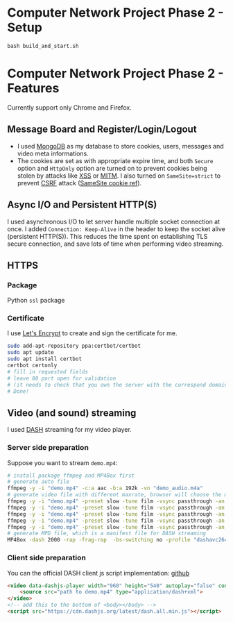 # Computer Network Project Phase 2 - Setup

```
bash build_and_start.sh
```

# Computer Network Project Phase 2 - Features

Currently support only Chrome and Firefox.

## Message Board and Register/Login/Logout

* I used [MongoDB](https://www.mongodb.com) as my database to store cookies, users, messages and video meta informations. 
* The cookies are set as with appropriate expire time, and both `Secure` option and `HttpOnly` option are turned on to prevent cookies being stolen by attacks like [XSS](https://en.wikipedia.org/wiki/Cross-site_scripting) or [MITM](https://en.wikipedia.org/wiki/Man-in-the-middle_attack). I also turned on `SameSite=strict` to prevent [CSRF](https://blog.techbridge.cc/2017/02/25/csrf-introduction/) attack ([SameSite cookie ref](https://web.dev/samesite-cookies-explained/)).

## Async I/O and Persistent HTTP(S)

I used asynchronous I/O to let server handle multiple socket connection at once. I added `Connection: Keep-Alive` in the header to keep the socket alive (persistent HTTP(S)). This reduces the time spent on establishing TLS secure connection, and save lots of time when performing video streaming.

## HTTPS

### Package

Python `ssl` package

### Certificate

I use [Let's Encrypt](https://letsencrypt.org) to create and sign the certificate for me.

```bash
sudo add-apt-repository ppa:certbot/certbot
sudo apt update
sudo apt install certbot
certbot certonly
# fill in requested fields
# leave 80 port open for validation
# (it needs to check that you own the server with the correspond domain name)
# Done!
```

## Video (and sound) streaming

I used [DASH](https://en.wikipedia.org/wiki/Dynamic_Adaptive_Streaming_over_HTTP) streaming for my video player.

### Server side preparation

Suppose you want to stream `demo.mp4`:

```bash
# install package ffmpeg and MP4Box first
# generate auto file
ffmpeg -y -i "demo.mp4" -c:a aac -b:a 192k -vn "demo_audio.m4a"
# generate video file with different maxrate, browser will choose the most suitable rate considering the network connection.
ffmpeg -y -i "demo.mp4" -preset slow -tune film -vsync passthrough -an -c:v libx264 -x264opts 'keyint=25:min-keyint=25:no-scenecut' -crf 22 -maxrate 5000k -bufsize 12000k -pix_fmt yuv420p -f mp4 "demo_5000.mp4"
ffmpeg -y -i "demo.mp4" -preset slow -tune film -vsync passthrough -an -c:v libx264 -x264opts 'keyint=25:min-keyint=25:no-scenecut' -crf 23 -maxrate 3000k -bufsize 6000k -pix_fmt yuv420p -f mp4  "demo_3000.mp4"
ffmpeg -y -i "demo.mp4" -preset slow -tune film -vsync passthrough -an -c:v libx264 -x264opts 'keyint=25:min-keyint=25:no-scenecut' -crf 23 -maxrate 1500k -bufsize 3000k -pix_fmt yuv420p -f mp4   "demo_1500.mp4"
ffmpeg -y -i "demo.mp4" -preset slow -tune film -vsync passthrough -an -c:v libx264 -x264opts 'keyint=25:min-keyint=25:no-scenecut' -crf 23 -maxrate 800k -bufsize 2000k -pix_fmt yuv420p -vf "scale=-2:720" -f mp4  "demo_800.mp4"
ffmpeg -y -i "demo.mp4" -preset slow -tune film -vsync passthrough -an -c:v libx264 -x264opts 'keyint=25:min-keyint=25:no-scenecut' -crf 23 -maxrate 400k -bufsize 1000k -pix_fmt yuv420p -vf "scale=-2:540" -f mp4  "demo_400.mp4"
# generate MPD file, which is a manifest file for DASH streaming
MP4Box -dash 2000 -rap -frag-rap  -bs-switching no -profile "dashavc264:live" "demo_5000.mp4" "demo_3000.mp4" "demo_1500.mp4" "demo_800.mp4" "demo_400.mp4" "demo_audio.m4a" -out "demo/demo.mpd"
```

### Client side preparation

You can the official DASH client js script implementation: [github](https://github.com/Dash-Industry-Forum/dash.js)

```html
<video data-dashjs-player width="960" height="540" autoplay="false" controls>
    <source src="path to demo.mp4" type="application/dash+xml">
</video>
<!-- add this to the bottom of <body></body> -->
<script src="https://cdn.dashjs.org/latest/dash.all.min.js"></script>
```
